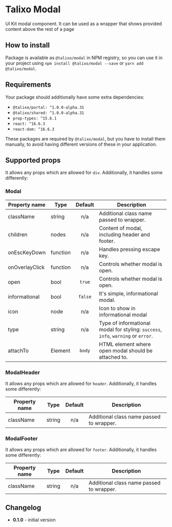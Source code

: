 # Talixo Modal

UI Kit modal component. It can be used as a wrapper that shows provided content above the rest of a page

## How to install

Package is available as `@talixo/modal` in NPM registry, so you can use it in your project
using `npm install @talixo/modal --save` or `yarn add @talixo/modal`.

## Requirements

Your package should additionally have some extra dependencies:

- `@talixo/portal: ^1.0.0-alpha.31`
- `@talixo/shared: ^1.0.0-alpha.31`
- `prop-types: ^15.6.1`
- `react: ^16.6.3`
- `react-dom: ^16.6.3`

These packages are required by `@talixo/modal`, but you have to install them manually,
to avoid having different versions of these in your application.

## Supported props

It allows any props which are allowed for `div`. Additionally, it handles some differently:

### Modal

Property name   | Type      | Default | Description                    
----------------|-----------|:-------:|--------------------------------
className       | string    | n/a     | Additional class name passed to wrapper.
children        | nodes     | n/a     | Content of modal, including header and footer.
onEscKeyDown    | function  | n/a     | Handles pressing escape key.
onOverlayClick  | function  | n/a     | Controls whether modal is open.
open            | bool      | `true`  | Controls whether modal is open.
informational   | bool      | `false` | It's simple, informational modal.
icon            | node      | n/a     | Icon to show in informational modal
type            | string    | n/a     | Type of informational modal for styling: `success`, `info`, `warning` or `error`.
attachTo        | Element   | `body`  | HTML element where open modal should be attached to.

### ModalHeader

It allows any props which are allowed for `header`. Additionally, it handles some differently:

Property name | Type      | Default | Description
--------------|-----------|:-------:|--------------------------------
className     | string    | n/a     | Additional class name passed to wrapper.

### ModalFooter

It allows any props which are allowed for `footer`. Additionally, it handles some differently:

Property name | Type      | Default | Description
--------------|-----------|:-------:|--------------------------------
className     | string    | n/a     | Additional class name passed to wrapper.

## Changelog

- **0.1.0** - initial version
